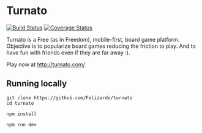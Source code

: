 # Turnato
[![Build Status](https://travis-ci.org/Felizardo/turnato.svg?branch=master)](https://travis-ci.org/Felizardo/turnato)
[![Coverage Status](https://coveralls.io/repos/github/Felizardo/turnato/badge.svg?branch=master)](https://coveralls.io/github/Felizardo/turnato?branch=master)

Turnato is a Free (as in Freedom), mobile-first, board game platform.
Objective is to popularize board games reducing the friction to play.
And to have fun with friends even if they are far away :).

Play now at http://turnato.com/

## Running locally

```
git clone https://github.com/Felizardo/turnato
cd turnato

npm install

npm run dev
```
